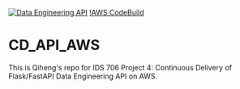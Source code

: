 [![Data Engineering API](https://github.com/nogibjj/CD_API_AWS/actions/workflows/api_cicd.yml/badge.svg?branch=main)](https://github.com/nogibjj/CD_API_AWS/actions/workflows/api_cicd.yml)
[!AWS CodeBuild](https://codebuild.us-east-1.amazonaws.com/badges?uuid=eyJlbmNyeXB0ZWREYXRhIjoiKzcyU0pPanhKSmtlVnJrS1ppcHozVVRLVWt2em81a3c4aUpQaWhFWFZZRzIyb3YwbUQ2b1Q3SlNBYlpTZHZOV1k0NDErdTJvRTkxZjdSUTNwNW1YZXV3PSIsIml2UGFyYW1ldGVyU3BlYyI6IjBXeWJXY3pFSU5WN00xUnQiLCJtYXRlcmlhbFNldFNlcmlhbCI6MX0%3D&branch=main)
# CD_API_AWS
This is Qiheng's repo for IDS 706 Project 4: Continuous Delivery of Flask/FastAPI Data Engineering API on AWS.
